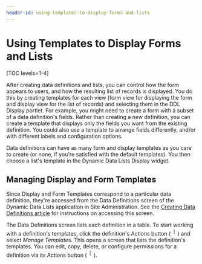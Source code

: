 ```yaml
---
header-id: using-templates-to-display-forms-and-lists
---
```


# Using Templates to Display Forms and Lists

[TOC levels=1-4]

After creating data definitions and lists, you can control how the form appears
to users, and how the resulting list of records is displayed. You do this by
creating templates for each view (form view for displaying the form and display
view for the list of records) and selecting them in the DDL Display portlet. For
example, you might need to create a form with a subset of a data definition's
fields. Rather than creating a new definition, you can create a template that
displays only the fields you want from the existing definition. You could also
use a template to arrange fields differently, and/or with different labels and
configuration options. 

Data definitions can have as many form and display templates as you care to
create (or none, if you're satisfied with the default templates). You then 
choose a list's template in the Dynamic Data Lists Display widget. 

## Managing Display and Form Templates

Since Display and Form Templates correspond to a particular data definition,
they're accessed from the Data Definitions screen of the Dynamic Data Lists
application in Site Administration. See the 
[Creating Data Definitions article](/docs/7-2/user/-/knowledge_base/u/creating-data-definitions) 
for instructions on accessing this screen. 

The Data Definitions screen lists each definition in a table. To start working 
with a definition's templates, click the definition's Actions button 
(![Actions](../../../images/icon-actions.png)) 
and select *Manage Templates*. This opens a screen that lists the definition's 
templates. You can edit, copy, delete, or configure permissions for a 
definition via its Actions button 
(![Actions](../../../images/icon-actions.png)). 

